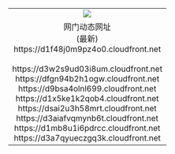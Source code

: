﻿<table>
  <tr></tr>
  <tr><td colspan=2 align=center><img src="https://d1f48j0m9pz4o0.cloudfront.net/Up/oGate.jpg" /></td></tr>
  <tr><td colspan=2 align=center>网门动态网址<br/>(最新)
<br>https://d1f48j0m9pz4o0.cloudfront.net
<br/>
<br>https://d3w2s9ud03i8um.cloudfront.net
<br>https://dfgn94b2h1ogw.cloudfront.net
<br>https://d9bsa4olnl699.cloudfront.net
<br>https://d1x5ke1k2qob4.cloudfront.net
<br>https://dsai2u3h58mrt.cloudfront.net
<br>https://d3aiafvqmynb6t.cloudfront.net
<br>https://d1mb8u1i6pdrcc.cloudfront.net
<br>https://d3a7qyueczgq3k.cloudfront.net
    </td>
  </tr>
</table>
